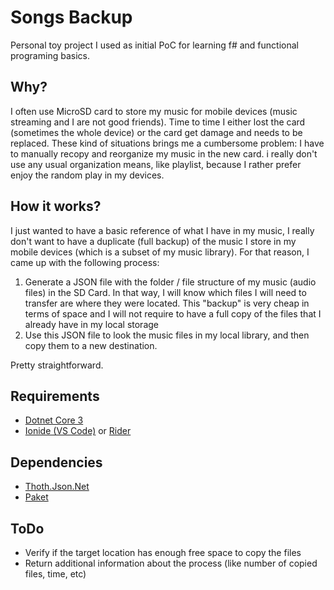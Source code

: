 ﻿# Songs Backup
Personal toy project I used as initial PoC for learning f# and functional programing basics.

## Why?

I often use MicroSD card to store my music for mobile devices (music streaming and I are not good friends). Time to time I either lost the card (sometimes the whole device) or the card get damage and needs to be replaced. These kind of situations brings me a cumbersome problem: I have to manually recopy and reorganize my music in the new card. i really don't use any usual organization means, like playlist, because I rather prefer enjoy the random play in my devices.

## How it works?

I just wanted to have a basic reference of what I have in my music, I really don't want to have a duplicate (full backup) of the music I store in my mobile devices (which is a subset of my music library). For that reason, I came up with the following process:

1. Generate a JSON file with the folder / file structure of my music (audio files) in the SD Card. In that way, I will know which files I will need to transfer are where they were located. This "backup" is very cheap in terms of space and I will not require to have a full copy of the files that I already have in my local storage
2. Use this JSON file to look the music files in my local library, and then copy them to a new destination.

Pretty straightforward. 

## Requirements

- [Dotnet Core 3](https://dotnet.microsoft.com/download/dotnet-core)
- [Ionide (VS Code)](http://ionide.io/) or [Rider](https://www.jetbrains.com/rider/)


## Dependencies

- [Thoth.Json.Net](https://thoth-org.github.io/Thoth.Json/)
- [Paket](https://fsprojects.github.io/Paket/get-started.html)


## ToDo

 - Verify if the target location has enough free space to copy the files
 - Return additional information about the process (like number of copied files, time, etc)

    
